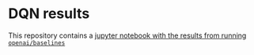 # DQN results

This repository contains a [jupyter notebook with the results from running `openai/baselines`](https://github.com/openai/baselines-results/blob/master/dqn_results.ipynb)
